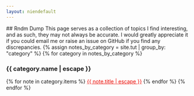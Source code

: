```yaml
---
layout: niendefault
---
```

<link rel="stylesheet" href="https://cdnjs.cloudflare.com/ajax/libs/font-awesome/6.0.0-beta3/css/all.min.css">
## Rndm Dump
This page serves as a collection of topics I find interesting, and as such, they may not always be accurate. I would greatly appreciate it if you could email me or raise an issue on GitHub if you find any discrepancies.
{% assign notes_by_category = site.tut | group_by: "category" %}
{% for category in notes_by_category %}
<h3>{{ category.name | escape }}</h3>
{% for note in category.items %}
<a href="{{ note.url | relative_url }}" class="download-link" style="color:#eb0801"><i class="fa-regular fa-file-lines" style="color: #eb0801;"></i> {{ note.title | escape }}</a>
{% endfor %}
{% endfor %}
